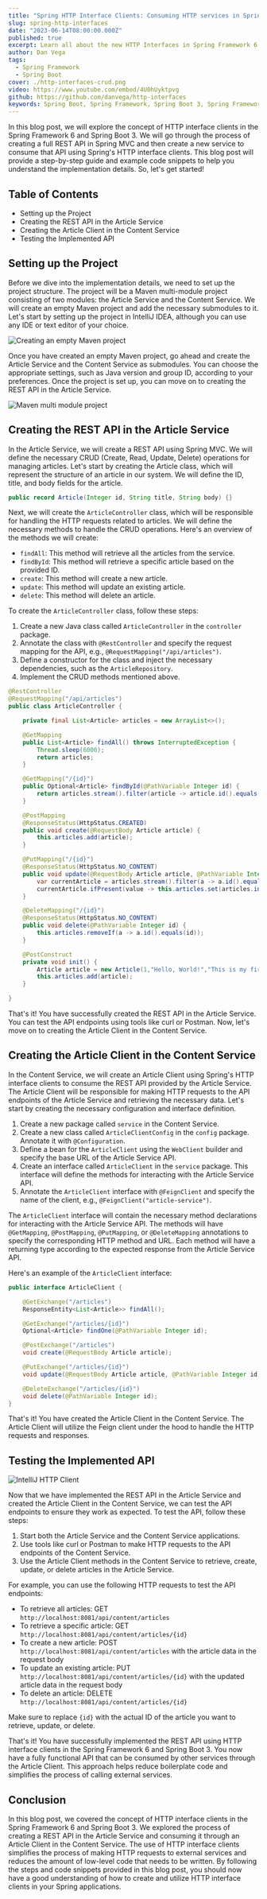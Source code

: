 ```yaml
---
title: "Spring HTTP Interface Clients: Consuming HTTP services in Spring Boot"
slug: spring-http-interfaces
date: "2023-06-14T08:00:00.000Z"
published: true
excerpt: Learn all about the new HTTP Interfaces in Spring Framework 6 and Spring Boot 3 by building out a real world example.
author: Dan Vega
tags:
  - Spring Framework
  - Spring Boot
cover: ./http-interfaces-crud.png
video: https://www.youtube.com/embed/4U0hUyktpvg
github: https://github.com/danvega/http-interfaces
keywords: Spring Boot, Spring Framework, Spring Boot 3, Spring Framework 6, REST Template, Web Client, HTTP Client, Spring HTTP Client
---
```


In this blog post, we will explore the concept of HTTP interface clients in the Spring Framework 6 and Spring Boot 3. We will go through the process of creating a full REST API in Spring MVC and then create a new service to consume that API using Spring's HTTP interface clients. This blog post will provide a step-by-step guide and example code snippets to help you understand the implementation details. So, let's get started!

## Table of Contents

- Setting up the Project
- Creating the REST API in the Article Service
- Creating the Article Client in the Content Service
- Testing the Implemented API

## Setting up the Project

Before we dive into the implementation details, we need to set up the project structure. The project will be a Maven multi-module project consisting of two modules: the Article Service and the Content Service. We will create an empty Maven project and add the necessary submodules to it. Let's start by setting up the project in IntelliJ IDEA, although you can use any IDE or text editor of your choice.

![Creating an empty Maven project](/images/blog/2023/06/14/empty-project.png)

Once you have created an empty Maven project, go ahead and create the Article Service and the Content Service as submodules. You can choose the appropriate settings, such as Java version and group ID, according to your preferences. Once the project is set up, you can move on to creating the REST API in the Article Service.

![Maven multi module project](/images/blog/2023/06/14/multi-module-project.png)

## Creating the REST API in the Article Service

In the Article Service, we will create a REST API using Spring MVC. We will define the necessary CRUD (Create, Read, Update, Delete) operations for managing articles. Let's start by creating the Article class, which will represent the structure of an article in our system. We will define the ID, title, and body fields for the article.

```java
public record Article(Integer id, String title, String body) {}
```

Next, we will create the `ArticleController` class, which will be responsible for handling the HTTP requests related to articles. We will define the necessary methods to handle the CRUD operations. Here's an overview of the methods we will create:

- `findAll`: This method will retrieve all the articles from the service.
- `findById`: This method will retrieve a specific article based on the provided ID.
- `create`: This method will create a new article.
- `update`: This method will update an existing article.
- `delete`: This method will delete an article.

To create the `ArticleController` class, follow these steps:

1. Create a new Java class called `ArticleController` in the `controller` package.
2. Annotate the class with `@RestController` and specify the request mapping for the API, e.g., `@RequestMapping("/api/articles")`.
3. Define a constructor for the class and inject the necessary dependencies, such as the `ArticleRepository`.
4. Implement the CRUD methods mentioned above.

```java
@RestController
@RequestMapping("/api/articles")
public class ArticleController {

    private final List<Article> articles = new ArrayList<>();

    @GetMapping
    public List<Article> findAll() throws InterruptedException {
        Thread.sleep(6000);
        return articles;
    }

    @GetMapping("/{id}")
    public Optional<Article> findById(@PathVariable Integer id) {
        return articles.stream().filter(article -> article.id().equals(id)).findFirst();
    }

    @PostMapping
    @ResponseStatus(HttpStatus.CREATED)
    public void create(@RequestBody Article article) {
        this.articles.add(article);
    }

    @PutMapping("/{id}")
    @ResponseStatus(HttpStatus.NO_CONTENT)
    public void update(@RequestBody Article article, @PathVariable Integer id) {
        var currentArticle = articles.stream().filter(a -> a.id().equals(id)).findFirst();
        currentArticle.ifPresent(value -> this.articles.set(articles.indexOf(value), article));
    }

    @DeleteMapping("/{id}")
    @ResponseStatus(HttpStatus.NO_CONTENT)
    public void delete(@PathVariable Integer id) {
        this.articles.removeIf(a -> a.id().equals(id));
    }

    @PostConstruct
    private void init() {
        Article article = new Article(1,"Hello, World!","This is my first post");
        this.articles.add(article);
    }

}
```

That's it! You have successfully created the REST API in the Article Service. You can test the API endpoints using tools like curl or Postman. Now, let's move on to creating the Article Client in the Content Service.

## Creating the Article Client in the Content Service

In the Content Service, we will create an Article Client using Spring's HTTP interface clients to consume the REST API provided by the Article Service. The Article Client will be responsible for making HTTP requests to the API endpoints of the Article Service and retrieving the necessary data. Let's start by creating the necessary configuration and interface definition.

1. Create a new package called `service` in the Content Service.
2. Create a new class called `ArticleClientConfig` in the `config` package. Annotate it with `@Configuration`.
3. Define a bean for the `ArticleClient` using the `WebClient` builder and specify the base URL of the Article Service API.
4. Create an interface called `ArticleClient` in the `service` package. This interface will define the methods for interacting with the Article Service API.
5. Annotate the `ArticleClient` interface with `@FeignClient` and specify the name of the client, e.g., `@FeignClient("article-service")`.

The `ArticleClient` interface will contain the necessary method declarations for interacting with the Article Service API. The methods will have `@GetMapping`, `@PostMapping`, `@PutMapping`, or `@DeleteMapping` annotations to specify the corresponding HTTP method and URL. Each method will have a returning type according to the expected response from the Article Service API.

Here's an example of the `ArticleClient` interface:

```java
public interface ArticleClient {

    @GetExchange("/articles")
    ResponseEntity<List<Article>> findAll();

    @GetExchange("/articles/{id}")
    Optional<Article> findOne(@PathVariable Integer id);

    @PostExchange("/articles")
    void create(@RequestBody Article article);

    @PutExchange("/articles/{id}")
    void update(@RequestBody Article article, @PathVariable Integer id);

    @DeleteExchange("/articles/{id}")
    void delete(@PathVariable Integer id);
}
```

That's it! You have created the Article Client in the Content Service. The Article Client will utilize the Feign client under the hood to handle the HTTP requests and responses.

## Testing the Implemented API

![IntelliJ HTTP Client](/images/blog/2023/06/14/intellij-http-client.png)

Now that we have implemented the REST API in the Article Service and created the Article Client in the Content Service, we can test the API endpoints to ensure they work as expected. To test the API, follow these steps:

1. Start both the Article Service and the Content Service applications.
2. Use tools like curl or Postman to make HTTP requests to the API endpoints of the Content Service.
3. Use the Article Client methods in the Content Service to retrieve, create, update, or delete articles in the Article Service.

For example, you can use the following HTTP requests to test the API endpoints:

- To retrieve all articles: GET `http://localhost:8081/api/content/articles`
- To retrieve a specific article: GET `http://localhost:8081/api/content/articles/{id}`
- To create a new article: POST `http://localhost:8081/api/content/articles` with the article data in the request body
- To update an existing article: PUT `http://localhost:8081/api/content/articles/{id}` with the updated article data in the request body
- To delete an article: DELETE `http://localhost:8081/api/content/articles/{id}`

Make sure to replace `{id}` with the actual ID of the article you want to retrieve, update, or delete.

That's it! You have successfully implemented the REST API using HTTP interface clients in the Spring Framework 6 and Spring Boot 3. You now have a fully functional API that can be consumed by other services through the Article Client. This approach helps reduce boilerplate code and simplifies the process of calling external services.

## Conclusion

In this blog post, we covered the concept of HTTP interface clients in the Spring Framework 6 and Spring Boot 3. We explored the process of creating a REST API in the Article Service and consuming it through an Article Client in the Content Service. The use of HTTP interface clients simplifies the process of making HTTP requests to external services and reduces the amount of low-level code that needs to be written. By following the steps and code snippets provided in this blog post, you should now have a good understanding of how to create and utilize HTTP interface clients in your Spring applications.
